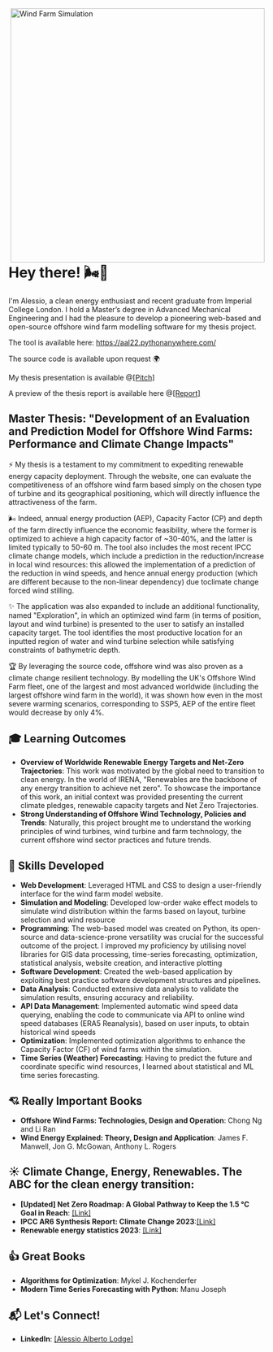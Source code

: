 <img align="right" width="500" src="https://londonarray.com/wp-content/uploads/2020/06/operational-11-scaled.jpg" alt="Wind Farm Simulation">

# Hey there! 🌬️👋

I'm Alessio, a clean energy enthusiast and recent graduate from Imperial College London. I hold a Master’s degree in Advanced Mechanical Engineering and I had the pleasure to develop a pioneering web-based and open-source offshore wind farm modelling software for my thesis project.

The tool is available here: https://aal22.pythonanywhere.com/

The source code is available upon request :earth_africa:

My thesis presentation is available @[[Pitch]](https://pitch.com/public/f61e33d8-1976-467c-8535-2ff273842ac0)

A preview of the thesis report is available here @[[Report]](https://drive.google.com/file/d/1Ujdg6isePu68VRCh76Z06_-Kyk9FjrdY/view?usp=sharing)

## Master Thesis: "Development of an Evaluation and Prediction Model for Offshore Wind Farms: Performance and Climate Change Impacts"
:zap: My thesis is a testament to my commitment to expediting renewable energy capacity deployment. Through the website, one can evaluate the competitiveness of an offshore wind farm based simply on the chosen type of turbine and its geographical positioning, which will directly influence the attractiveness of the farm. 

🌬️ Indeed, annual energy production (AEP), Capacity Factor (CP) and depth of the farm directly influence the economic feasibility, where the former is optimized to achieve a high capacity factor of ~30-40%, and the latter is limited typically to 50-60 m. The tool also includes the most recent IPCC climate change models, which include a prediction in the reduction/increase in local wind resources: this allowed the implementation of a prediction of the reduction in wind speeds, and hence annual energy production (which are different because to the non-linear dependency) due toclimate change forced wind stilling.

:sparkles: The application was also expanded to include an additional functionality, named "Exploration", in which an optimized wind farm (in terms of position, layout and wind turbine) is presented to the user to satisfy an installed capacity target. The tool identifies the most productive location for an inputted region of water and wind turbine selection while satisfying constraints of bathymetric depth.

:trophy: By leveraging the source code, offshore wind was also proven as a climate change resilient technology. By modelling the UK's Offshore Wind Farm fleet, one of the largest and most advanced worldwide (including the largest offshore wind farm in the world), it was shown how even in the most severe warming scenarios, corresponding to SSP5, AEP of the entire fleet would decrease by only 4%.


## 🎓 Learning Outcomes
- **Overview of Worldwide Renewable Energy Targets and Net-Zero Trajectories**: This work was motivated by the global need to transition to clean energy. In the world of IRENA, "Renewables are the backbone of any energy transition to achieve net zero". To showcase the importance of this work, an initial context was provided presenting the current climate pledges, renewable capacity targets and Net Zero Trajectories.
- **Strong Understanding of Offshore Wind Technology, Policies and Trends**: Naturally, this project brought me to understand the working principles of wind turbines, wind turbine and farm technology, the current offshore wind sector practices and future trends.

## :seedling: Skills Developed
- **Web Development**: Leveraged HTML and CSS to design a user-friendly interface for the wind farm model website.
- **Simulation and Modeling**: Developed low-order wake effect models to simulate wind distribution within the farms based on layout, turbine selection and wind resource  
- **Programming**: The web-based model was created on Python, its open-source and data-science-prone versatility was crucial for the successful outcome of the project. I improved my proficiency by utilising novel libraries for GIS data processing, time-series forecasting, optimization, statistical analysis, website creation, and interactive plotting
-  **Software Development**: Created the web-based application by exploiting best practice software development structures and pipelines.
- **Data Analysis**: Conducted extensive data analysis to validate the simulation results, ensuring accuracy and reliability.
- **API Data Management**: Implemented automatic wind speed data querying, enabling the code to communicate via API to online wind speed databases (ERA5 Reanalysis), based on user inputs, to obtain historical wind speeds
- **Optimization**: Implemented optimization algorithms to enhance the Capacity Factor (CF) of wind farms within the simulation.
- **Time Series (Weather) Forecasting**: Having to predict the future and coordinate specific wind resources, I learned about statistical and ML time series forecasting.

## :cupid: Really Important Books
- **Offshore Wind Farms: Technologies, Design and Operation**: Chong Ng and Li Ran
- **Wind Energy Explained: Theory, Design and Application**: James F. Manwell, Jon G. McGowan, Anthony L. Rogers

## :sunny: Climate Change, Energy, Renewables. The ABC for the clean energy transition:
- **[Updated] Net Zero Roadmap: A Global Pathway to Keep the 1.5 °C Goal in Reach**: [[Link]](https://www.iea.org/reports/net-zero-roadmap-a-global-pathway-to-keep-the-15-0c-goal-in-reach)
- **IPCC AR6 Synthesis Report: Climate Change 2023**:[[Link]](https://www.ipcc.ch/report/sixth-assessment-report-cycle/)
- **Renewable energy statistics 2023**: [[Link]](https://www.irena.org/Publications/2023/Jul/Renewable-energy-statistics-2023)


## :thumbsup: Great Books
- **Algorithms for Optimization**: Mykel J. Kochenderfer
- **Modern Time Series Forecasting with Python**: Manu Joseph 



## 📬 Let's Connect!

- **LinkedIn**: [[Alessio Alberto Lodge]](https://www.linkedin.com/in/alessioalbertolodge/)

